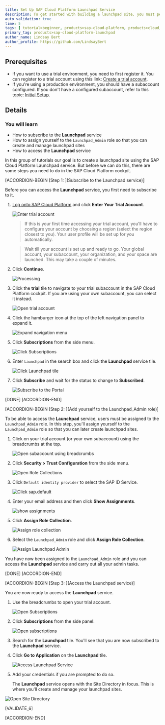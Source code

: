 ```yaml
---
title: Set Up SAP Cloud Platform Launchpad Service
description: To get started with building a launchpad site, you must perform the required onboarding steps.
auto_validation: true
time: 5
tags: [ tutorial>beginner, products>sap-cloud-platform, products>cloud, products>sap-fiori, products>sap-cloud-platform-launchpad]
primary_tag: products>sap-cloud-platform-launchpad
author_name: Lindsay Bert
author_profile: https://github.com/LindsayBert
---
```


## Prerequisites
  - If you want to use a trial environment, you need to first register it. You can register to a trial account using this link: [Create a trial account](https://www.sap.com/cmp/td/sap-cloud-platform-trial.html).
  - If you're using a production environment, you should have a subaccount configured. If you don't have a configured subaccount, refer to this topic: [Initial Setup](https://help.sap.com/viewer/ad4b9f0b14b0458cad9bd27bf435637d/Cloud/en-US/fd79b232967545569d1ae4d8f691016b.html).


## Details
### You will learn
  - How to subscribe to the **Launchpad** service
  - How to assign yourself to the `Launchpad_Admin` role so that you can create and manage launchpad sites
  - How to access the **Launchpad** service

In this group of tutorials our goal is to create a launchpad site using the SAP Cloud Platform Launchpad service. But before we can do this, there are some steps you need to do in the SAP Cloud Platform cockpit.

[ACCORDION-BEGIN [Step 1: ](Subscribe to the Launchpad service)]

Before you can access the **Launchpad** service, you first need to subscribe to it.

1. [Log onto SAP Cloud Platform](https://cockpit.hanatrial.ondemand.com) and click **Enter Your Trial Account**.

    ![Enter trial account](1_Foundation20Onboarding_Home.png)

    >If this is your first time accessing your trial account, you'll have to configure your account by choosing a region (select the region closest to you). Your user profile will be set up for you automatically.

    >Wait till your account is set up and ready to go. Your global account, your subaccount, your organization, and your space are launched. This may take a couple of minutes.  

2. Click **Continue**.

    ![Processing](2_Foundation20Onboarding_Processing.png)


3. Click the **trial** tile to navigate to your trial subaccount in the SAP Cloud Platform cockpit. If you are using your own subaccount, you can select it instead.

      ![Open trial account](3_open_subaccount.png)

4. Click the hamburger icon at the top of the left navigation panel to expand it.

    ![Expand navigation menu](2a-expand-navigation-menu.png)

5. Click **Subscriptions** from the side menu.

    ![Click Subscriptions](4_click_subscriptions.png)

6. Enter `Launchpad` in the search box and click the **Launchpad** service tile.

    ![Click Launchpad tile](5_unsubscribed_launchpad.png)

7. Click **Subscribe** and wait for the status to change to **Subscribed**.

    ![Subscribe to the Portal](6_subscribe.png)

[DONE]
[ACCORDION-END]


[ACCORDION-BEGIN [Step 2: ](Add yourself to the Launchpad_Admin role)]

To be able to access the **Launchpad** service, users must be assigned to the `Launchpad_Admin` role. In this step, you'll assign yourself to the `Launchpad_Admin` role so that you can later create launchpad sites.

1. Click on your trial account (or your own subaccount) using the breadcrumbs at the top.

    ![Open subaccount using breadcrumbs](7_use_breadcrumbs.png)

2. Click **Security > Trust Configuration** from the side menu.

    ![Open Role Collections](8_trust_configuration.png)

3. Click `Default identity provider` to select the SAP ID Service.

    ![Click sap.default](9_click_sapdefault.png)

4. Enter your email address and then click **Show Assignments**.

    ![show assignments](10_show_assignments.png)

5. Click **Assign Role Collection**.

    ![Assign role collection](11_assign_role_collection.png)

6. Select the `Launchpad_Admin` role and click **Assign Role Collection**.

    ![Assign Launchpad Admin](12_launchpad_admin_assignment.png)

You have now been assigned to the `Launchpad_Admin` role and you can access the **Launchpad** service and carry out all your admin tasks.

[DONE]
[ACCORDION-END]


[ACCORDION-BEGIN [Step 3: ](Access the Launchpad service)]

You are now ready to access the **Launchpad** service.  

1. Use the breadcrumbs to open your trial account.

    ![Open Subscriptions](13_open_trial.png)

2. Click **Subscriptions** from the side panel.

    ![Open subscriptions](14_subscription.png)


3. Search for the **Launchpad** tile. You'll see that you are now subscribed to the **Launchpad** service.

4. Click **Go to Application** on the **Launchpad** tile.

    ![Access Launchpad Service](15_access_launchpad.png)

4. Add your credentials if you are prompted to do so.

   The **Launchpad** service opens with the Site Directory in focus. This is where you'll create and manage your launchpad sites.

  ![Open Site Directory](15_open_site_directory.png)


[VALIDATE_6]

[ACCORDION-END]
